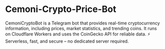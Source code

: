 # Cemoni-Crypto-Price-Bot
CemoniCryptoBot is a Telegram bot that provides real-time cryptocurrency information,  including prices, market statistics, and trending coins.  It runs on Cloudflare Workers and uses the CoinGecko API for reliable data.  ⚡ Serverless, fast, and secure – no dedicated server required.
